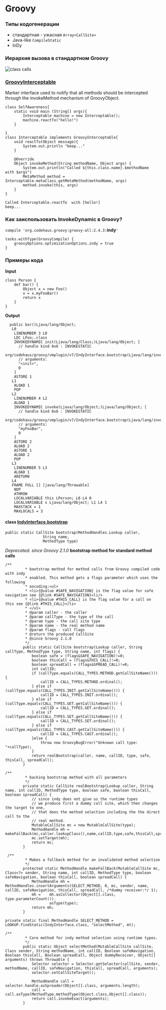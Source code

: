 # Groovy

### Типы кодогенерации
- стандартная - ужасная ```Array<CallSite>```
- Java-like ```CompileStatic```
- InDy

### Иерархия вызова в стандартном Groovy
![class calls](http://i.stack.imgur.com/gVoUQ.png)

### [GroovyInterceptable](http://docs.groovy-lang.org/latest/html/api/groovy/lang/GroovyInterceptable.html)
Marker interface used to notify that all methods should be intercepted through the invokeMethod mechanism of GroovyObject.
```
class SelfAwareness{
    static void main (String[] args){
        Interceptable machine = new Interceptable();
        machine.reactTo("hello!")
    }

}
class Interceptable implements GroovyInterceptable{
    void reactTo(Object message){
        System.out.println "beep..."
    }

    @Override
    Object invokeMethod(String methodName, Object args) {
        System.out.println("Called ${this.class.name}.$methodName  with $args")
        MetaMethod method = Interceptable.metaClass.getMetaMethod(methodName, args)
        method.invoke(this, args)
    }
}

```
```
Called Interceptable.reactTo  with [hello!]
beep...
```

### Как заиспользовать InvokeDynamic в Groovy?

```compile 'org.codehaus.groovy:groovy-all:2.4.3:```__indy__```'```

```
tasks.withType(GroovyCompile) {
    groovyOptions.optimizationOptions.indy = true
}
```

### Примеры кода
__Input__
```
class Person {
    def bar() {
        Object x = new Foo()
        x = x.myFooBar()
        return x
    }
}
```
__Output__
```
  public bar()Ljava/lang/Object;
   L0
    LINENUMBER 3 L0
    LDC LFoo;.class
    INVOKEDYNAMIC init(Ljava/lang/Class;)Ljava/lang/Object; [
      // handle kind 0x6 : INVOKESTATIC
      org/codehaus/groovy/vmplugin/v7/IndyInterface.bootstrap(Ljava/lang/invoke/MethodHandles$Lookup;Ljava/lang/String;Ljava/lang/invoke/MethodType;Ljava/lang/String;I)Ljava/lang/invoke/CallSite;
      // arguments:
      "<init>", 
      0
    ]
    ASTORE 1
   L1
    ALOAD 1
    POP
   L2
    LINENUMBER 4 L2
    ALOAD 1
    INVOKEDYNAMIC invoke(Ljava/lang/Object;)Ljava/lang/Object; [
      // handle kind 0x6 : INVOKESTATIC
      org/codehaus/groovy/vmplugin/v7/IndyInterface.bootstrap(Ljava/lang/invoke/MethodHandles$Lookup;Ljava/lang/String;Ljava/lang/invoke/MethodType;Ljava/lang/String;I)Ljava/lang/invoke/CallSite;
      // arguments:
      "myFooBar", 
      0
    ]
    ASTORE 2
    ALOAD 2
    ASTORE 1
    ALOAD 2
    POP
   L3
    LINENUMBER 5 L3
    ALOAD 1
    ARETURN
   L4
   FRAME FULL [] [java/lang/Throwable]
    NOP
    ATHROW
    LOCALVARIABLE this LPerson; L0 L4 0
    LOCALVARIABLE x Ljava/lang/Object; L1 L4 1
    MAXSTACK = 1
    MAXLOCALS = 3
```

#### class [IndyInterface.bootstrap](http://docs.groovy-lang.org/2.4.0/html/api/org/codehaus/groovy/vmplugin/v7/IndyInterface.html#bootstrap(java.lang.invoke.MethodHandles.Lookup,%20java.lang.String,%20java.lang.invoke.MethodType))
```
public static CallSite bootstrap(MethodHandles.Lookup caller,
                 String name,
                 MethodType type)
```
_Deprecated. since Groovy 2.1.0_
__bootstrap method for standard method calls__

```
/**
         * bootstrap method for method calls from Groovy compiled code with indy 
         * enabled. This method gets a flags parameter which uses the following 
         * encoding:<ul>
         * <li>{@value #SAFE_NAVIGATION} is the flag value for safe navigation see {@link #SAFE_NAVIGATION}<li/>
         * <li>{@value #THIS_CALL} is the flag value for a call on this see {@link #THIS_CALL}</li>
         * </ul> 
         * @param caller - the caller
         * @param callType - the type of the call
         * @param type - the call site type
         * @param name - the real method name
         * @param flags - call flags
         * @return the produced CallSite
         * @since Groovy 2.1.0
         */
        public static CallSite bootstrap(Lookup caller, String callType, MethodType type, String name, int flags) {
            boolean safe = (flags&SAFE_NAVIGATION)!=0;
            boolean thisCall = (flags&THIS_CALL)!=0;
            boolean spreadCall = (flags&SPREAD_CALL)!=0;
            int callID;
            if (callType.equals(CALL_TYPES.METHOD.getCallSiteName())) {
                callID = CALL_TYPES.METHOD.ordinal();
            } else if (callType.equals(CALL_TYPES.INIT.getCallSiteName())) {
                callID = CALL_TYPES.INIT.ordinal();
            } else if (callType.equals(CALL_TYPES.GET.getCallSiteName())) {
                callID = CALL_TYPES.GET.ordinal();
            } else if (callType.equals(CALL_TYPES.SET.getCallSiteName())) {
                callID = CALL_TYPES.SET.ordinal();
            } else if (callType.equals(CALL_TYPES.CAST.getCallSiteName())) {
                callID = CALL_TYPES.CAST.ordinal();
            }else {
                throw new GroovyBugError("Unknown call type: "+callType);
            }
            return realBootstrap(caller, name, callID, type, safe, thisCall, spreadCall);
        }
```

```
/**
         * backing bootstrap method with all parameters
         */
        private static CallSite realBootstrap(Lookup caller, String name, int callID, MethodType type, boolean safe, boolean thisCall, boolean spreadCall) {
            // since indy does not give us the runtime types
            // we produce first a dummy call site, which then changes the target to one,
            // that does the method selection including the the direct call to the 
            // real method.
            MutableCallSite mc = new MutableCallSite(type);
            MethodHandle mh = makeFallBack(mc,caller.lookupClass(),name,callID,type,safe,thisCall,spreadCall);
            mc.setTarget(mh);
            return mc;
        }
``` 
```
 /**
         * Makes a fallback method for an invalidated method selection
         */
        protected static MethodHandle makeFallBack(MutableCallSite mc, Class<?> sender, String name, int callID, MethodType type, boolean safeNavigation, boolean thisCall, boolean spreadCall) {
            MethodHandle mh = MethodHandles.insertArguments(SELECT_METHOD, 0, mc, sender, name, callID, safeNavigation, thisCall, spreadCall, /*dummy receiver:*/ 1);
            mh =    mh.asCollector(Object[].class, type.parameterCount()).
                    asType(type);
            return mh;
        }
```

```
private static final MethodHandle SELECT_METHOD = LOOKUP.findStatic(IndyInterface.class, "selectMethod", mt);
```

```
/**
         * Core method for indy method selection using runtime types.
         */
        public static Object selectMethod(MutableCallSite callSite, Class sender, String methodName, int callID, Boolean safeNavigation, Boolean thisCall, Boolean spreadCall, Object dummyReceiver, Object[] arguments) throws Throwable {
            Selector selector = Selector.getSelector(callSite, sender, methodName, callID, safeNavigation, thisCall, spreadCall, arguments); 
            selector.setCallSiteTarget();

            MethodHandle call = selector.handle.asSpreader(Object[].class, arguments.length);
            call = call.asType(MethodType.methodType(Object.class,Object[].class));
            return call.invokeExact(arguments);
        }
```
